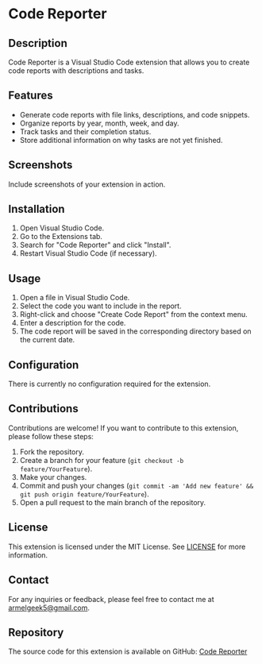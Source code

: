 # Code Reporter

## Description
Code Reporter is a Visual Studio Code extension that allows you to create code reports with descriptions and tasks.

## Features
- Generate code reports with file links, descriptions, and code snippets.
- Organize reports by year, month, week, and day.
- Track tasks and their completion status.
- Store additional information on why tasks are not yet finished.

## Screenshots
Include screenshots of your extension in action.

## Installation
1. Open Visual Studio Code.
2. Go to the Extensions tab.
3. Search for "Code Reporter" and click "Install".
4. Restart Visual Studio Code (if necessary).

## Usage
1. Open a file in Visual Studio Code.
2. Select the code you want to include in the report.
3. Right-click and choose "Create Code Report" from the context menu.
4. Enter a description for the code.
5. The code report will be saved in the corresponding directory based on the current date.

## Configuration
There is currently no configuration required for the extension.

## Contributions
Contributions are welcome! If you want to contribute to this extension, please follow these steps:
1. Fork the repository.
2. Create a branch for your feature (`git checkout -b feature/YourFeature`).
3. Make your changes.
4. Commit and push your changes (`git commit -am 'Add new feature' && git push origin feature/YourFeature`).
5. Open a pull request to the main branch of the repository.

## License
This extension is licensed under the MIT License. See [LICENSE](LICENSE) for more information.

## Contact
For any inquiries or feedback, please feel free to contact me at armelgeek5@gmail.com.

## Repository
The source code for this extension is available on GitHub: [Code Reporter](https://github.com/armelgeek/code-reporter)
